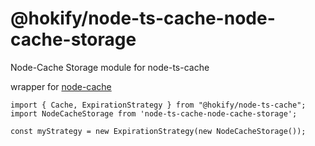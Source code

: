 # @hokify/node-ts-cache-node-cache-storage

Node-Cache Storage module for node-ts-cache

wrapper for [node-cache](https://www.npmjs.com/package/node-cache)

```
import { Cache, ExpirationStrategy } from "@hokify/node-ts-cache";
import NodeCacheStorage from 'node-ts-cache-node-cache-storage';

const myStrategy = new ExpirationStrategy(new NodeCacheStorage());
```
